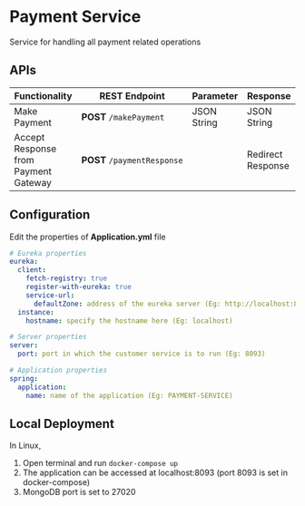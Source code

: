 # Payment Service

Service for handling all payment related operations

## APIs

| Functionality | REST Endpoint | Parameter | Response |
| --- | --- | --- | --- |
| Make Payment | **POST** `/makePayment` | JSON String | JSON String |
| Accept Response from Payment Gateway | **POST** `/paymentResponse` |     | Redirect Response |

## Configuration

Edit the properties of **Application.yml** file

```yaml
# Eureka properties
eureka:
  client:
    fetch-registry: true
    register-with-eureka: true
    service-url:
      defaultZone: address of the eureka server (Eg: http://localhost:8761/eureka)
  instance:
    hostname: specify the hostname here (Eg: localhost)

# Server properties
server:
  port: port in which the customer service is to run (Eg: 8093)

# Application properties
spring:
  application:
    name: name of the application (Eg: PAYMENT-SERVICE)
```

## Local Deployment
In Linux,

1. Open terminal and run `docker-compose up`
2. The application can be accessed at localhost:8093 (port 8093 is set in docker-compose)
3. MongoDB port is set to 27020
